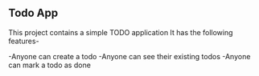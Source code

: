 ## Todo App

This project contains a simple TODO application
It has the following features-

-Anyone can create a todo 
-Anyone can see their existing todos
-Anyone can mark a todo as done
